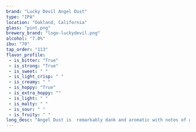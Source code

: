 ```yaml
---
brand: "Lucky Devil Angel Dust"
type: "IPA"
location: "Oakland, California"
glass: "pint.png"
brewery_brand: "logo-luckydevil.png"
alcohol: "7.0%"
ibu: "70"
tap_order: "113"
flavor_profile:
 - is_bitter: "True"
 - is_strong: "True"
 - is_sweet: " "
 - is_light_crisp: " "
 - is_creamy: " "
 - is_hoppy: "True"
 - is_extra_hoppy: ""
 - is_light: " "
 - is_malty: " "
 - is_sour: " "
 - is_fruity: " "
long_desc: "Angel Dust is  remarkably dank and aromatic with notes of grapefruit,eucalyptus, mandarin orange and a slight hint of coriander. Adorned with a plethora of Simcoe and Mosaic hops, Angel Dust threatens to become a delectable addiction for many a hophead."
---
```


